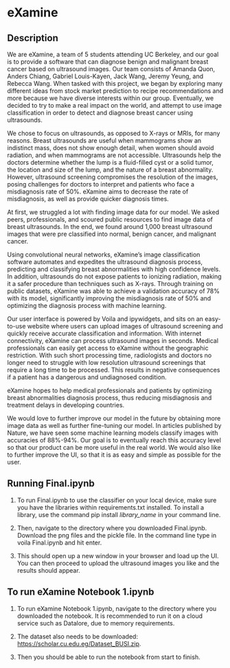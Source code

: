 # eXamine

## Description

We are eXamine, a team of 5 students attending UC Berkeley, and our goal is to provide a software that can diagnose benign and malignant breast cancer based on ultrasound images. Our team consists of Amanda Quon, Anders Chiang, Gabriel Louis-Kayen, Jack Wang, Jeremy Yeung, and Rebecca Wang. When tasked with this project, we began by exploring many different ideas from stock market prediction to recipe recommendations and more because we have diverse interests within our group. Eventually, we decided to try to make a real impact on the world, and attempt to use image classification in order to detect and diagnose breast cancer using ultrasounds.

We chose to focus on ultrasounds, as opposed to X-rays or MRIs, for many reasons. Breast ultrasounds are useful when mammograms show an indistinct mass, does not show enough detail, when women should avoid radiation, and when mammograms are not accessible. Ultrasounds help the doctors determine whether the lump is a fluid-filled cyst or a solid tumor, the location and size of the lump, and the nature of a breast abnormality. However, ultrasound screening compromises the resolution of the images, posing challenges for doctors to interpret and patients who face a misdiagnosis rate of 50%. eXamine aims to decrease the rate of misdiagnosis, as well as provide quicker diagnosis times. 

At first, we struggled a lot with finding image data for our model. We asked peers, professionals, and scoured public resources to find image data of breast ultrasounds. In the end, we found around 1,000 breast ultrasound images that were pre classified into normal, benign cancer, and malignant cancer. 

Using convolutional neural networks, eXamine’s image classification software automates and expedites the ultrasound diagnosis process, predicting and classifying breast abnormalities with high confidence levels. In addition, ultrasounds do not expose patients to ionizing radiation, making it a safer procedure than techniques such as X-rays. Through training on public datasets, eXamine was able to achieve a validation accuracy of 78% with its model, significantly improving the misdiagnosis rate of 50% and optimizing the diagnosis process with machine learning. 

Our user interface is powered by Voila and ipywidgets, and sits on an easy-to-use website where users can upload images of ultrasound screening and quickly receive accurate classification and information. With internet connectivity, eXamine can process ultrasound images in seconds. Medical professionals can easily get access to eXamine without the geographic restriction. With such short processing time, radiologists and doctors no longer need to struggle with low resolution ultrasound screenings that require a long time to be processed. This results in negative consequences if a patient has a dangerous and undiagnosed condition.

eXamine hopes to help medical professionals and patients by optimizing breast abnormalities diagnosis process, thus reducing misdiagnosis and treatment delays in developing countries. 

We would love to further improve our model in the future by obtaining more image data as well as further fine-tuning our model. In articles published by Nature, we have seen some machine learning models classify images with accuracies of 88%-94%. Our goal is to eventually reach this accuracy level so that our product can be more useful in the real world. We would also like to further improve the UI, so that it is as easy and simple as possible for the user. 


## Running Final.ipynb

1. To run Final.ipynb to use the classifier on your local device, make sure you have the libraries within requirements.txt installed. To install a library, use the command pip install _library_name_ in your command line.

2. Then, navigate to the directory where you downloaded Final.ipynb. Download the png files and the pickle file. In the command line type in voila Final.ipynb and hit enter.

3. This should open up a new window in your browser and load up the UI. You can then proceed to upload the ultrasound images you like and the results should appear.

## To run eXamine Notebook 1.ipynb

1. To run eXamine Notebook 1.ipynb, navigate to the directory where you downloaded the notebook. It is recommended to run it on a cloud service such as Datalore, due to memory requirements.

2. The dataset also needs to be downloaded: https://scholar.cu.edu.eg/Dataset_BUSI.zip.

3. Then you should be able to run the notebook from start to finish.

